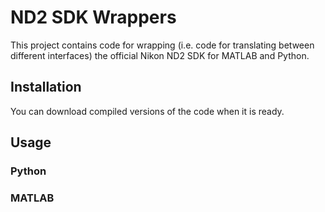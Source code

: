 #  ND2 SDK Wrappers

This project contains code for wrapping (i.e. code for translating between different interfaces) the official Nikon ND2 SDK for MATLAB and Python.

## Installation

You can download compiled versions of the code when it is ready.

## Usage

### Python


### MATLAB